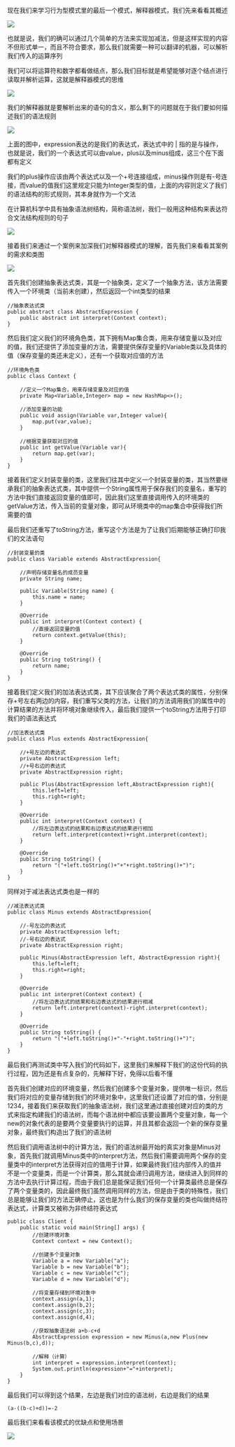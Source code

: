 现在我们来学习行为型模式里的最后一个模式，解释器模式，我们先来看看其概述

![](D:/Rolin的学习笔记/youdaonote-pull/youdaonote/youdaonote-images/WEBRESOURCE591a2b7ecbbff929df736d610fd3ac9a.png)

也就是说，我们的确可以通过几个简单的方法来实现加减法，但是这样实现的内容不但形式单一，而且不符合要求，那么我们就需要一种可以翻译的机器，可以解析我们传入的运算序列

我们可以将运算符和数字都看做结点，那么我们目标就是希望能够对逐个结点进行读取并解析运算，这就是解释器模式的思维

![](D:/Rolin的学习笔记/youdaonote-pull/youdaonote/youdaonote-images/WEBRESOURCE433b6c4e7c48f252dba1b7b960f6c5ea.png)

我们的解释器就是要解析出来的语句的含义，那么剩下的问题就在于我们要如何描述我们的语法规则

![](D:/Rolin的学习笔记/youdaonote-pull/youdaonote/youdaonote-images/WEBRESOURCEfd62f77d302606037ab12b899f9ae861.png)

上面的图中，expression表达的是我们的表达式，表达式中的 | 指的是与操作，也就是说，我们的一个表达式可以由value，plus以及minus组成，这三个在下面都有定义

我们的plus操作应该由两个表达式以及一个+号连接组成，minus操作则是有-号连接，而value的值我们这里规定只能为Integer类型的值，上面的内容则定义了我们的语法结构的形式规则，其本身就作为一个文法

在计算机科学中具有抽象语法树结构，简称语法树，我们一般用这种结构来表达符合文法结构规则的句子

![](D:/Rolin的学习笔记/youdaonote-pull/youdaonote/youdaonote-images/WEBRESOURCE284563da9f1abf8a1ced331ca8828af5.png)

接着我们来通过一个案例来加深我们对解释器模式的理解，首先我们来看看其案例的需求和类图

![](D:/Rolin的学习笔记/youdaonote-pull/youdaonote/youdaonote-images/WEBRESOURCEdbd16d66322d772a76fbd3c29f8ac899.png)

首先我们创建抽象表达式类，其是一个抽象类，定义了一个抽象方法，该方法需要传入一个环境类（当前未创建），然后返回一个int类型的结果

```
//抽象表达式类
public abstract class AbstractExpression {
    public abstract int interpret(Context context);
}
```

然后我们定义我们的环境角色类，其下拥有Map集合类，用来存储变量以及对应的值，我们还提供了添加变量的方法，需要提供保存变量的Variable类以及具体的值（保存变量的类还未定义），还有一个获取对应值的方法

```
//环境角色类
public class Context {

    //定义一个Map集合，用来存储变量及对应的值
    private Map<Variable,Integer> map = new HashMap<>();

    //添加变量的功能
    public void assign(Variable var,Integer value){
        map.put(var,value);
    }

    //根据变量获取对应的值
    public int getValue(Variable var){
        return map.get(var);
    }
}
```

接着我们定义封装变量的类，这里我们往其中定义一个封装变量的类，其当然要继承我们的抽象表达式类，其中提供一个String属性用于保存我们的变量名，重写的方法中我们直接返回变量的值即可，因此我们这里直接调用传入的环境类的getValue方法，传入当前的变量对象，即可从环境类中的map集合中获得我们所需要的值

最后我们还重写了toString方法，重写这个方法是为了让我们后期能够正确打印我们的文法语句

```
//封装变量的类
public class Variable extends AbstractExpression{

    //声明存储变量名的成员变量
    private String name;

    public Variable(String name) {
        this.name = name;
    }

    @Override
    public int interpret(Context context) {
        //直接返回变量的值
        return context.getValue(this);
    }

    @Override
    public String toString() {
        return name;
    }
}
```

接着我们定义我们的加法表达式类，其下应该聚合了两个表达式类的属性，分别保存+号左右两边的内容，我们重写父类的方法，让我们的方法调用我们的属性中的计算结果的方法并将环境对象继续传入，最后我们提供一个toString方法用于打印我们的语法表达式

```
//加法表达式类
public class Plus extends AbstractExpression{

    //+号左边的表达式
    private AbstractExpression left;
    //+号右边的表达式
    private AbstractExpression right;

    public Plus(AbstractExpression left,AbstractExpression right){
        this.left=left;
        this.right=right;
    }

    @Override
    public int interpret(Context context) {
        //将左边表达式的结果和右边表达式的结果进行相加
        return left.interpret(context)+right.interpret(context);
    }

    @Override
    public String toString() {
        return "("+left.toString()+"+"+right.toString()+")";
    }
}

```

同样对于减法表达式类也是一样的

```
//减法表达式类
public class Minus extends AbstractExpression{

    //-号左边的表达式
    private AbstractExpression left;
    //-号右边的表达式
    private AbstractExpression right;

    public Minus(AbstractExpression left, AbstractExpression right){
        this.left=left;
        this.right=right;
    }

    @Override
    public int interpret(Context context) {
        //将左边表达式的结果和右边表达式的结果进行相减
        return left.interpret(context)-right.interpret(context);
    }

    @Override
    public String toString() {
        return "("+left.toString()+"-"+right.toString()+")";
    }
}
```

最后我们再测试类中写入我们的代码如下，这里我们来解释下我们的这份代码的执行过程，因为还是有点复杂的，先解释下好，免得以后看不懂

首先我们创建对应的环境变量，然后我们创建多个变量对象，提供唯一标识，然后我们将对应的变量存储到我们的环境对象中，这里我们还设置了对应的值，分别是1234，接着我们来获取我们的抽象语法树，我们这里通过直接创建对应的类的方式来指定构建我们的语法树，而每个语法树中都应该要设置两个变量对象，每一个new的对象代表的是要两个变量要执行的运算，并且其都会返回一个新的保存变量对象，最终我们构造出了我们的语法树

然后我们调用语法树中的计算方法，我们的语法树最开始的真实对象是Minus对象，首先我们就调用Minus类中的interpret方法，然后我们需要调用两个保存的变量类中的interpret方法获得对应的值用于计算，如果最终我们往内部传入的值并不是一个变量类，而是一个计算类，那么其就会递归调用方法，继续进入到同样的方法中去执行计算过程，而由于我们总是能保证我们任何一个计算类最终总是保存了两个变量类的，因此最终我们虽然调用同样的方法，但是由于类的特殊性，我们总是能够让我们的方法正确停止，这也是为什么我们的保存变量的类也叫做终结符表达式，计算类又被称为非终结符表达式

```
public class Client {
    public static void main(String[] args) {
        //创建环境对象
        Context context = new Context();

        //创建多个变量对象
        Variable a = new Variable("a");
        Variable b = new Variable("b");
        Variable c = new Variable("c");
        Variable d = new Variable("d");

        //将变量存储到环境对象中
        context.assign(a,1);
        context.assign(b,2);
        context.assign(c,3);
        context.assign(d,4);

        //获取抽象语法树 a+b-c+d
        AbstractExpression expression = new Minus(a,new Plus(new Minus(b,c),d));

        //解释（计算）
        int interpret = expression.interpret(context);
        System.out.println(expression+"="+interpret);
    }
}

```

最后我们可以得到这个结果，左边是我们对应的语法树，右边是我们的结果

```
(a-((b-c)+d))=-2
```

最后我们来看看该模式的优缺点和使用场景

![](D:/Rolin的学习笔记/youdaonote-pull/youdaonote/youdaonote-images/WEBRESOURCEc5d3155b3f08951b2a476b542be9a7ca.png)

